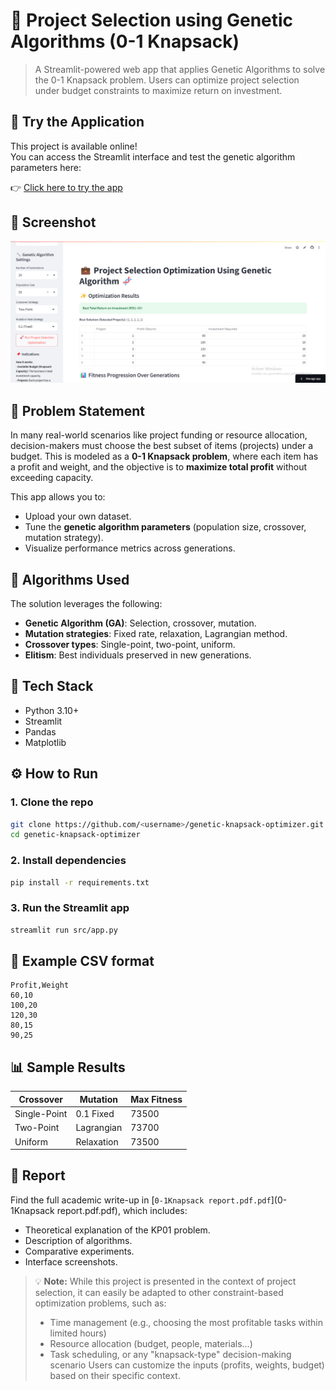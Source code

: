 
# 🧬 Project Selection using Genetic Algorithms (0-1 Knapsack)

> A Streamlit-powered web app that applies Genetic Algorithms to solve the 0-1 Knapsack problem. Users can optimize project selection under budget constraints to maximize return on investment.

## 🚀 Try the Application

This project is available online!  
You can access the Streamlit interface and test the genetic algorithm parameters here:

👉 [Click here to try the app](https://genetic-knapsack-optimizer-tesqwmxo3s7vrj3hhh7kxe.streamlit.app/)

## 📸 Screenshot

<p align="center">
  <img src="GA.png" width="700"/>
</p>


## 🎯 Problem Statement

In many real-world scenarios like project funding or resource allocation, decision-makers must choose the best subset of items (projects) under a budget. This is modeled as a **0-1 Knapsack problem**, where each item has a profit and weight, and the objective is to **maximize total profit** without exceeding capacity.

This app allows you to:
- Upload your own dataset.
- Tune the **genetic algorithm parameters** (population size, crossover, mutation strategy).
- Visualize performance metrics across generations.


## 🧠 Algorithms Used

The solution leverages the following:
- **Genetic Algorithm (GA)**: Selection, crossover, mutation.
- **Mutation strategies**: Fixed rate, relaxation, Lagrangian method.
- **Crossover types**: Single-point, two-point, uniform.
- **Elitism**: Best individuals preserved in new generations.

## 🧪 Tech Stack

- Python 3.10+
- Streamlit
- Pandas
- Matplotlib

## ⚙️ How to Run

### 1. Clone the repo
```bash
git clone https://github.com/<username>/genetic-knapsack-optimizer.git
cd genetic-knapsack-optimizer
```

### 2. Install dependencies
```bash
pip install -r requirements.txt
```

### 3. Run the Streamlit app
```bash
streamlit run src/app.py
```

## 📁 Example CSV format
```csv
Profit,Weight
60,10
100,20
120,30
80,15
90,25
```

## 📊 Sample Results

| Crossover     | Mutation     | Max Fitness |
|---------------|--------------|-------------|
| Single-Point  | 0.1 Fixed    | 73500       |
| Two-Point     | Lagrangian   | 73700       |
| Uniform       | Relaxation   | 73500       |

## 📄 Report

Find the full academic write-up in [`0-1Knapsack report.pdf.pdf`](0-1Knapsack report.pdf.pdf), which includes:
- Theoretical explanation of the KP01 problem.
- Description of algorithms.
- Comparative experiments.
- Interface screenshots.

> 💡 **Note:** While this project is presented in the context of project selection, it can easily be adapted to other constraint-based optimization problems, such as:
>
> - Time management (e.g., choosing the most profitable tasks within limited hours)
> - Resource allocation (budget, people, materials…)
> - Task scheduling, or any "knapsack-type" decision-making scenario
> Users can customize the inputs (profits, weights, budget) based on their specific context.


